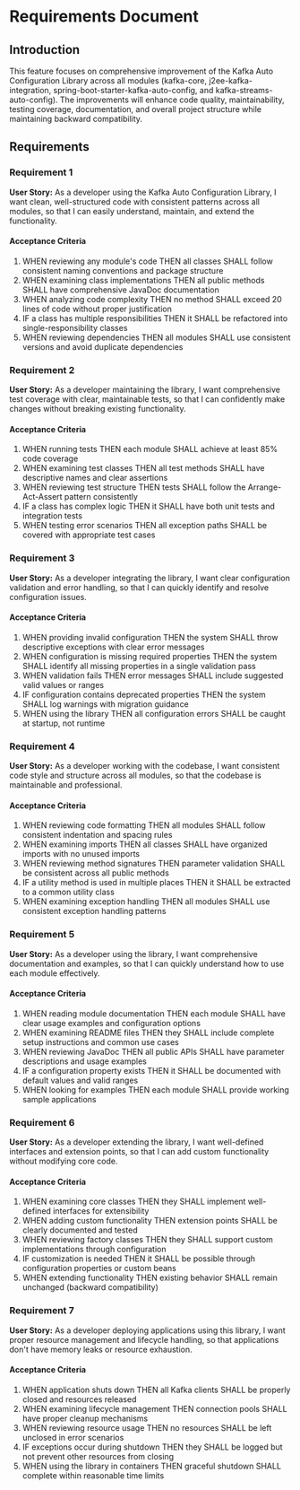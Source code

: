 # Requirements Document

## Introduction

This feature focuses on comprehensive improvement of the Kafka Auto Configuration Library across all modules (kafka-core, j2ee-kafka-integration, spring-boot-starter-kafka-auto-config, and kafka-streams-auto-config). The improvements will enhance code quality, maintainability, testing coverage, documentation, and overall project structure while maintaining backward compatibility.

## Requirements

### Requirement 1

**User Story:** As a developer using the Kafka Auto Configuration Library, I want clean, well-structured code with consistent patterns across all modules, so that I can easily understand, maintain, and extend the functionality.

#### Acceptance Criteria

1. WHEN reviewing any module's code THEN all classes SHALL follow consistent naming conventions and package structure
2. WHEN examining class implementations THEN all public methods SHALL have comprehensive JavaDoc documentation
3. WHEN analyzing code complexity THEN no method SHALL exceed 20 lines of code without proper justification
4. IF a class has multiple responsibilities THEN it SHALL be refactored into single-responsibility classes
5. WHEN reviewing dependencies THEN all modules SHALL use consistent versions and avoid duplicate dependencies

### Requirement 2

**User Story:** As a developer maintaining the library, I want comprehensive test coverage with clear, maintainable tests, so that I can confidently make changes without breaking existing functionality.

#### Acceptance Criteria

1. WHEN running tests THEN each module SHALL achieve at least 85% code coverage
2. WHEN examining test classes THEN all test methods SHALL have descriptive names and clear assertions
3. WHEN reviewing test structure THEN tests SHALL follow the Arrange-Act-Assert pattern consistently
4. IF a class has complex logic THEN it SHALL have both unit tests and integration tests
5. WHEN testing error scenarios THEN all exception paths SHALL be covered with appropriate test cases

### Requirement 3

**User Story:** As a developer integrating the library, I want clear configuration validation and error handling, so that I can quickly identify and resolve configuration issues.

#### Acceptance Criteria

1. WHEN providing invalid configuration THEN the system SHALL throw descriptive exceptions with clear error messages
2. WHEN configuration is missing required properties THEN the system SHALL identify all missing properties in a single validation pass
3. WHEN validation fails THEN error messages SHALL include suggested valid values or ranges
4. IF configuration contains deprecated properties THEN the system SHALL log warnings with migration guidance
5. WHEN using the library THEN all configuration errors SHALL be caught at startup, not runtime

### Requirement 4

**User Story:** As a developer working with the codebase, I want consistent code style and structure across all modules, so that the codebase is maintainable and professional.

#### Acceptance Criteria

1. WHEN reviewing code formatting THEN all modules SHALL follow consistent indentation and spacing rules
2. WHEN examining imports THEN all classes SHALL have organized imports with no unused imports
3. WHEN reviewing method signatures THEN parameter validation SHALL be consistent across all public methods
4. IF a utility method is used in multiple places THEN it SHALL be extracted to a common utility class
5. WHEN examining exception handling THEN all modules SHALL use consistent exception handling patterns

### Requirement 5

**User Story:** As a developer using the library, I want comprehensive documentation and examples, so that I can quickly understand how to use each module effectively.

#### Acceptance Criteria

1. WHEN reading module documentation THEN each module SHALL have clear usage examples and configuration options
2. WHEN examining README files THEN they SHALL include complete setup instructions and common use cases
3. WHEN reviewing JavaDoc THEN all public APIs SHALL have parameter descriptions and usage examples
4. IF a configuration property exists THEN it SHALL be documented with default values and valid ranges
5. WHEN looking for examples THEN each module SHALL provide working sample applications

### Requirement 6

**User Story:** As a developer extending the library, I want well-defined interfaces and extension points, so that I can add custom functionality without modifying core code.

#### Acceptance Criteria

1. WHEN examining core classes THEN they SHALL implement well-defined interfaces for extensibility
2. WHEN adding custom functionality THEN extension points SHALL be clearly documented and tested
3. WHEN reviewing factory classes THEN they SHALL support custom implementations through configuration
4. IF customization is needed THEN it SHALL be possible through configuration properties or custom beans
5. WHEN extending functionality THEN existing behavior SHALL remain unchanged (backward compatibility)

### Requirement 7

**User Story:** As a developer deploying applications using this library, I want proper resource management and lifecycle handling, so that applications don't have memory leaks or resource exhaustion.

#### Acceptance Criteria

1. WHEN application shuts down THEN all Kafka clients SHALL be properly closed and resources released
2. WHEN examining lifecycle management THEN connection pools SHALL have proper cleanup mechanisms
3. WHEN reviewing resource usage THEN no resources SHALL be left unclosed in error scenarios
4. IF exceptions occur during shutdown THEN they SHALL be logged but not prevent other resources from closing
5. WHEN using the library in containers THEN graceful shutdown SHALL complete within reasonable time limits